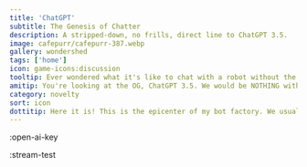 ```yaml
---
title: 'ChatGPT'
subtitle: The Genesis of Chatter
description: A stripped-down, no frills, direct line to ChatGPT 3.5.
image: cafepurr/cafepurr-387.webp
gallery: wondershed
tags: ['home']
icon: game-icons:discussion
tooltip: Ever wondered what it's like to chat with a robot without the bells and whistles? You've come to the right place!
amitip: You're looking at the OG, ChatGPT 3.5. We would be NOTHING without this kindest of robots leading the way.
category: novelty
sort: icon
dottitip: Here it is! This is the epicenter of my bot factory. We usually process our requests through a Kind Robot, but this is a direct line if you want to cut out any falderall.
---
```


:open-ai-key

:stream-test
